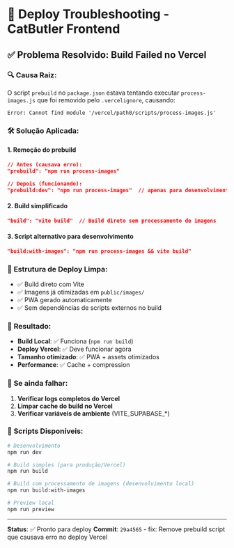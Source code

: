 # 🚀 Deploy Troubleshooting - CatButler Frontend

## ✅ Problema Resolvido: Build Failed no Vercel

### 🔍 **Causa Raiz:**
O script `prebuild` no `package.json` estava tentando executar `process-images.js` que foi removido pelo `.vercelignore`, causando:
```
Error: Cannot find module '/vercel/path0/scripts/process-images.js'
```

### 🛠️ **Solução Aplicada:**

#### 1. **Remoção do prebuild**
```json
// Antes (causava erro):
"prebuild": "npm run process-images"

// Depois (funcionando):
"prebuild:dev": "npm run process-images"  // apenas para desenvolvimento
```

#### 2. **Build simplificado**
```json
"build": "vite build"  // Build direto sem processamento de imagens
```

#### 3. **Script alternativo para desenvolvimento**
```json
"build:with-images": "npm run process-images && vite build"
```

### 📁 **Estrutura de Deploy Limpa:**
- ✅ Build direto com Vite
- ✅ Imagens já otimizadas em `public/images/`
- ✅ PWA gerado automaticamente
- ✅ Sem dependências de scripts externos no build

### 🎯 **Resultado:**
- **Build Local**: ✅ Funciona (`npm run build`)
- **Deploy Vercel**: ✅ Deve funcionar agora
- **Tamanho otimizado**: ✅ PWA + assets otimizados
- **Performance**: ✅ Cache + compression

### 🔄 **Se ainda falhar:**

1. **Verificar logs completos do Vercel**
2. **Limpar cache do build no Vercel**
3. **Verificar variáveis de ambiente** (VITE_SUPABASE_*)

### 📝 **Scripts Disponíveis:**
```bash
# Desenvolvimento
npm run dev

# Build simples (para produção/Vercel)
npm run build

# Build com processamento de imagens (desenvolvimento local)
npm run build:with-images

# Preview local
npm run preview
```

---
**Status**: ✅ Pronto para deploy
**Commit**: `29a4565` - fix: Remove prebuild script que causava erro no deploy Vercel